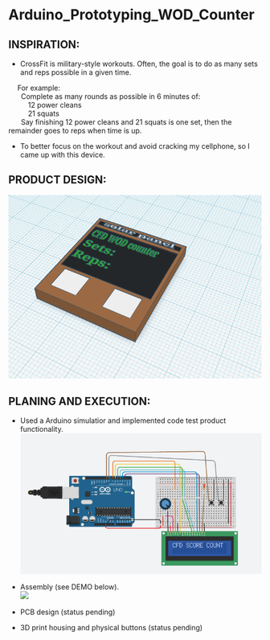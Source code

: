 # Arduino_Prototyping_WOD_Counter
## INSPIRATION:
  * <p> CrossFit is military-style workouts. Often, the goal is to do as many sets and reps possible in a given time.<br>
   &ensp;&ensp; For example: <br> 
     &ensp;&ensp;&ensp; Complete as many rounds as possible in 6 minutes of: <br>
      &ensp;&ensp;&ensp;&ensp;&ensp; 12 power cleans <br>
      &ensp;&ensp;&ensp;&ensp;&ensp; 21 squats <br>
     &ensp;&ensp;&ensp; Say finishing 12 power cleans and 21 squats is one set, then the remainder goes to reps when time is up. <br>
  
  * To better focus on the workout and avoid cracking my cellphone, so I came up with this device.<br> 
    </P>

## PRODUCT DESIGN:

<img src="https://github.com/Haody1064/Arduino_WOD_Counter/blob/main/gif_and_images/WOD_counter_3D_design.png" />

## PLANING AND EXECUTION:
* <p> Used a Arduino simulatior and implemented code test product functionality. <br>
      <img src="https://github.com/Haody1064/Arduino_WOD_Counter/blob/main/gif_and_images/CircuitSimulation.png" /> <br>
  
* Assembly (see DEMO below). <br>
  <img src="https://github.com/Haody1064/Arduino_WOD_Counter/blob/main/gif_and_images/ezgif.com-gif-maker.gif" /> <br>
* PCB design (status pending) <br>
* 3D print housing and physical buttons (status pending) <br>
  </p>
